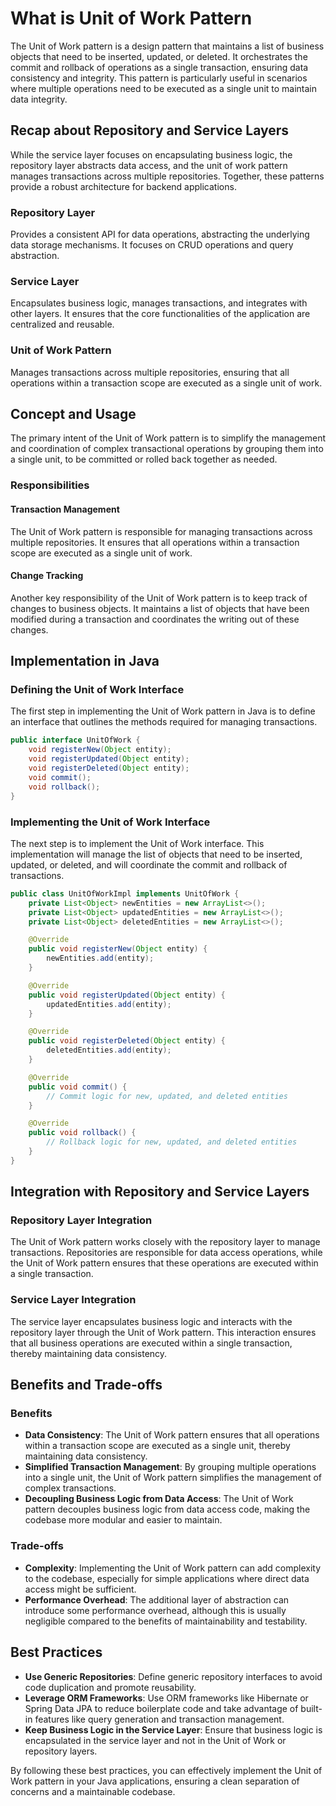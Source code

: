 What is Unit of Work Pattern
==============================================

The Unit of Work pattern is a design pattern that maintains a list of business objects that need to be inserted, updated, or deleted. It orchestrates the commit and rollback of operations as a single transaction, ensuring data consistency and integrity. This pattern is particularly useful in scenarios where multiple operations need to be executed as a single unit to maintain data integrity.

Recap about Repository and Service Layers
---------------------------------------------

While the service layer focuses on encapsulating business logic, the repository layer abstracts data access, and the unit of work pattern manages transactions across multiple repositories. Together, these patterns provide a robust architecture for backend applications.

### Repository Layer

Provides a consistent API for data operations, abstracting the underlying data storage mechanisms. It focuses on CRUD operations and query abstraction.

### Service Layer

Encapsulates business logic, manages transactions, and integrates with other layers. It ensures that the core functionalities of the application are centralized and reusable.

### Unit of Work Pattern

Manages transactions across multiple repositories, ensuring that all operations within a transaction scope are executed as a single unit of work.

Concept and Usage
-----------------

The primary intent of the Unit of Work pattern is to simplify the management and coordination of complex transactional operations by grouping them into a single unit, to be committed or rolled back together as needed.

### Responsibilities

#### Transaction Management

The Unit of Work pattern is responsible for managing transactions across multiple repositories. It ensures that all operations within a transaction scope are executed as a single unit of work.

#### Change Tracking

Another key responsibility of the Unit of Work pattern is to keep track of changes to business objects. It maintains a list of objects that have been modified during a transaction and coordinates the writing out of these changes.

Implementation in Java
---------------------

### Defining the Unit of Work Interface

The first step in implementing the Unit of Work pattern in Java is to define an interface that outlines the methods required for managing transactions.

```java
public interface UnitOfWork {
    void registerNew(Object entity);
    void registerUpdated(Object entity);
    void registerDeleted(Object entity);
    void commit();
    void rollback();
}
```

### Implementing the Unit of Work Interface

The next step is to implement the Unit of Work interface. This implementation will manage the list of objects that need to be inserted, updated, or deleted, and will coordinate the commit and rollback of transactions.

```java
public class UnitOfWorkImpl implements UnitOfWork {
    private List<Object> newEntities = new ArrayList<>();
    private List<Object> updatedEntities = new ArrayList<>();
    private List<Object> deletedEntities = new ArrayList<>();

    @Override
    public void registerNew(Object entity) {
        newEntities.add(entity);
    }

    @Override
    public void registerUpdated(Object entity) {
        updatedEntities.add(entity);
    }

    @Override
    public void registerDeleted(Object entity) {
        deletedEntities.add(entity);
    }

    @Override
    public void commit() {
        // Commit logic for new, updated, and deleted entities
    }

    @Override
    public void rollback() {
        // Rollback logic for new, updated, and deleted entities
    }
}
```

Integration with Repository and Service Layers
---------------------------------------------

### Repository Layer Integration

The Unit of Work pattern works closely with the repository layer to manage transactions. Repositories are responsible for data access operations, while the Unit of Work pattern ensures that these operations are executed within a single transaction.

### Service Layer Integration

The service layer encapsulates business logic and interacts with the repository layer through the Unit of Work pattern. This interaction ensures that all business operations are executed within a single transaction, thereby maintaining data consistency.

Benefits and Trade-offs
----------------------

### Benefits

*   **Data Consistency**: The Unit of Work pattern ensures that all operations within a transaction scope are executed as a single unit, thereby maintaining data consistency.
*   **Simplified Transaction Management**: By grouping multiple operations into a single unit, the Unit of Work pattern simplifies the management of complex transactions.
*   **Decoupling Business Logic from Data Access**: The Unit of Work pattern decouples business logic from data access code, making the codebase more modular and easier to maintain.

### Trade-offs

*   **Complexity**: Implementing the Unit of Work pattern can add complexity to the codebase, especially for simple applications where direct data access might be sufficient.
*   **Performance Overhead**: The additional layer of abstraction can introduce some performance overhead, although this is usually negligible compared to the benefits of maintainability and testability.

Best Practices
--------------

*   **Use Generic Repositories**: Define generic repository interfaces to avoid code duplication and promote reusability.
*   **Leverage ORM Frameworks**: Use ORM frameworks like Hibernate or Spring Data JPA to reduce boilerplate code and take advantage of built-in features like query generation and transaction management.
*   **Keep Business Logic in the Service Layer**: Ensure that business logic is encapsulated in the service layer and not in the Unit of Work or repository layers.

By following these best practices, you can effectively implement the Unit of Work pattern in your Java applications, ensuring a clean separation of concerns and a maintainable codebase.
